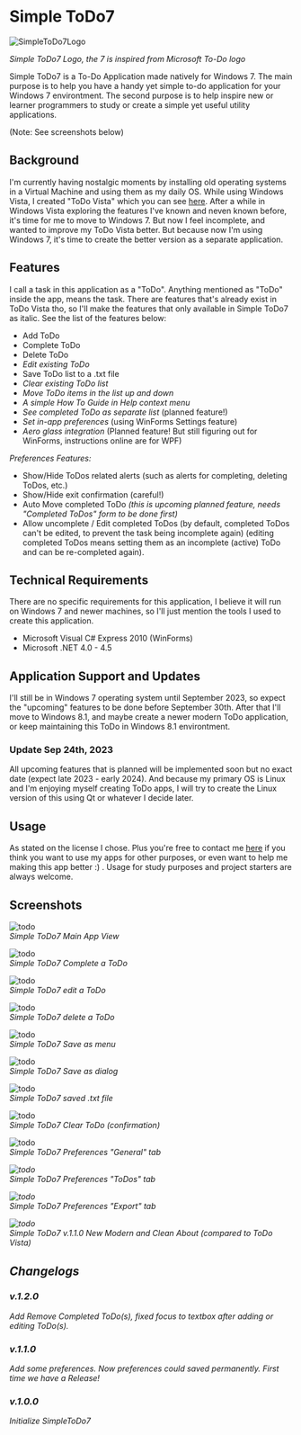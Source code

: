# Simple ToDo7
![SimpleToDo7Logo](images/ToDoSeven.png)

<i>Simple ToDo7 Logo, the 7 is inspired from Microsoft To-Do logo</i>

Simple ToDo7 is a To-Do Application made natively for Windows 7. The main purpose is to help you have a handy yet simple to-do application for your Windows 7 environtment. The second purpose is to help inspire new or learner programmers to study or create a simple yet useful utility applications.

(Note: See screenshots below)

## Background

I'm currently having nostalgic moments by installing old operating systems in a Virtual Machine and using them as my daily OS. While using Windows Vista, I created "ToDo Vista" which you can see [here](https://github.com/ricardo1pran/ToDoVista). After a while in Windows Vista exploring the features I've known and neven known before, it's time for me to move to Windows 7. But now I feel incomplete, and wanted to improve my ToDo Vista better. But because now I'm using Windows 7, it's time to create the better version as a separate application.

## Features

I call a task in this application as a "ToDo". Anything mentioned as "ToDo" inside the app, means the task. There are features that's already exist in ToDo Vista tho, so I'll make the features that only available in Simple ToDo7 as italic. See the list of the features below:

- Add ToDo
- Complete ToDo
- Delete ToDo
- <i>Edit existing ToDo</i>
- Save ToDo list to a .txt file
- <i>Clear existing ToDo list</i>
- <i>Move ToDo items in the list up and down</i>
- <i>A simple How To Guide in Help context menu</i>
- <i>See completed ToDo as separate list</i> (planned feature!)
- <i>Set in-app preferences</i> (using WinForms Settings feature)
- <i>Aero glass integration</i> (Planned feature! But still figuring out for WinForms, instructions online are for WPF)

<i>Preferences Features:</i>
- Show/Hide ToDos related alerts (such as alerts for completing, deleting ToDos, etc.)
- Show/Hide exit confirmation (careful!)
- Auto Move completed ToDo <i>(this is upcoming planned feature, needs "Completed ToDos" form to be done first)</i>
- Allow uncomplete / Edit completed ToDos (by default, completed ToDos can't be edited, to prevent the task being incomplete again) (editing completed ToDos means setting them as an incomplete (active) ToDo and can be re-completed again).

## Technical Requirements

There are no specific requirements for this application, I believe it will run on Windows 7 and newer machines, so I'll just mention the tools I used to create this application.

- Microsoft Visual C# Express 2010 (WinForms)
- Microsoft .NET 4.0 - 4.5

## Application Support and Updates

I'll still be in Windows 7 operating system until September 2023, so expect the "upcoming" features to be done before September 30th. After that I'll move to Windows 8.1, and maybe create a newer modern ToDo application, or keep maintaining this ToDo in Windows 8.1 environtment.

### Update Sep 24th, 2023
All upcoming features that is planned will be implemented soon but no exact date (expect late 2023 - early 2024). And because my primary OS is Linux and I'm enjoying myself creating ToDo apps, I will try to create the Linux version of this using Qt or whatever I decide later.

## Usage

As stated on the license I chose. Plus you're free to contact me [here](contact@ricardogunawan.com) if you think you want to use my apps for other purposes, or even want to help me making this app better :) . Usage for study purposes and project starters are always welcome.

## Screenshots

![todo](images/1.png)<br/>
<i>Simple ToDo7 Main App View</i>

![todo](images/2complete.png)<br/>
<i>Simple ToDo7 Complete a ToDo</i>

![todo](images/3edit.png)<br/>
<i>Simple ToDo7 edit a ToDo</i>

![todo](images/4del.png)<br/>
<i>Simple ToDo7 delete a ToDo</i>

![todo](images/5-1-save.png)<br/>
<i>Simple ToDo7 Save as menu</i>

![todo](images/5-2-save.png)<br/>
<i>Simple ToDo7 Save as dialog</i>

![todo](images/5-3-save.png)<br/>
<i>Simple ToDo7 saved .txt file</i>

![todo](images/6cls.png)<br/>
<i>Simple ToDo7 Clear ToDo (confirmation)</i>

![todo](images/pref1.png)<br/>
<i>Simple ToDo7 Preferences "General" tab

![todo](images/pref2.png)<br/>
<i>Simple ToDo7 Preferences "ToDos" tab

![todo](images/pref3.png)<br/>
<i>Simple ToDo7 Preferences "Export" tab

![todo](images/about2.png)<br/>
<i>Simple ToDo7 v.1.1.0 New Modern and Clean About (compared to ToDo Vista)</i>

## Changelogs
### v.1.2.0
Add Remove Completed ToDo(s), fixed focus to textbox after adding or editing ToDo(s).
### v.1.1.0
Add some preferences. Now preferences could saved permanently. First time we have a Release!
### v.1.0.0
Initialize SimpleToDo7